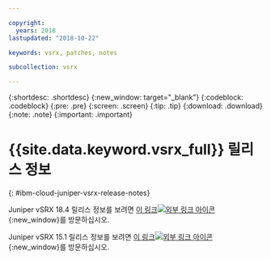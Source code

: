 ```yaml
---

copyright:
  years: 2018
lastupdated: "2018-10-22"

keywords: vsrx, patches, notes

subcollection: vsrx

---
```


{:shortdesc: .shortdesc}
{:new_window: target="_blank"}
{:codeblock: .codeblock}
{:pre: .pre}
{:screen: .screen}
{:tip: .tip}
{:download: .download}
{:note: .note}
{:important: .important}

# {{site.data.keyword.vsrx_full}} 릴리스 정보
{: #ibm-cloud-juniper-vsrx-release-notes}

Juniper vSRX 18.4 릴리스 정보를 보려면 [이 링크![외부 링크 아이콘](../../icons/launch-glyph.svg "외부 링크 아이콘")](https://www.juniper.net/documentation/en_US/vsrx/information-products/topic-collections/release-notes/18.4/index.html){:new_window}를 방문하십시오. 

Juniper vSRX 15.1 릴리스 정보를 보려면 [이 링크![외부 링크 아이콘](../../icons/launch-glyph.svg "외부 링크 아이콘")](https://www.juniper.net/documentation/en_US/vsrx/information-products/topic-collections/release-notes/15.1x49/vsrx-release-notes-15.1x49-d120.pdf){:new_window}를 방문하십시오. 
